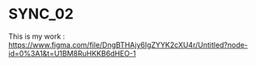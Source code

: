# SYNC_02


This is my work : https://www.figma.com/file/DngBTHAjy6IgZYYK2cXU4r/Untitled?node-id=0%3A1&t=U1BM8RuHKKB6dHEO-1
